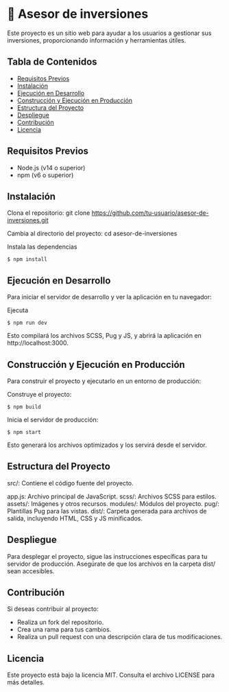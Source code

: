 # 🤑 Asesor de inversiones

Este proyecto es un sitio web para ayudar a los usuarios a gestionar sus inversiones, proporcionando información y herramientas útiles.

## Tabla de Contenidos
- [Requisitos Previos](#requisitos-previos)
- [Instalación](#instalación)
- [Ejecución en Desarrollo](#ejecución-en-desarrollo)
- [Construcción y Ejecución en Producción](#construcción-y-ejecución-en-producción)
- [Estructura del Proyecto](#estructura-del-proyecto)
- [Despliegue](#despliegue)
- [Contribución](#contribución)
- [Licencia](#licencia)

## Requisitos Previos

- Node.js (v14 o superior)
- npm (v6 o superior)

## Instalación
Clona el repositorio: git clone https://github.com/tu-usuario/asesor-de-inversiones.git

Cambia al directorio del proyecto: cd asesor-de-inversiones

Instala las dependencias
```
$ npm install
```

## Ejecución en Desarrollo
Para iniciar el servidor de desarrollo y ver la aplicación en tu navegador:

Ejecuta
```
$ npm run dev
```
Esto compilará los archivos SCSS, Pug y JS, y abrirá la aplicación en http://localhost:3000.

## Construcción y Ejecución en Producción
Para construir el proyecto y ejecutarlo en un entorno de producción:

Construye el proyecto:
```
$ npm build
```

Inicia el servidor de producción:
```
$ npm start
```

Esto generará los archivos optimizados y los servirá desde el servidor.

## Estructura del Proyecto
src/: Contiene el código fuente del proyecto.

app.js: Archivo principal de JavaScript.
scss/: Archivos SCSS para estilos.
assets/: Imágenes y otros recursos.
modules/: Módulos del proyecto.
pug/: Plantillas Pug para las vistas.
dist/: Carpeta generada para archivos de salida, incluyendo HTML, CSS y JS minificados.

## Despliegue
Para desplegar el proyecto, sigue las instrucciones específicas para tu servidor de producción. Asegúrate de que los archivos en la carpeta dist/ sean accesibles.

## Contribución
Si deseas contribuir al proyecto:
- Realiza un fork del repositorio.
- Crea una rama para tus cambios.
- Realiza un pull request con una descripción clara de tus modificaciones.

## Licencia
Este proyecto está bajo la licencia MIT. Consulta el archivo LICENSE para más detalles.
